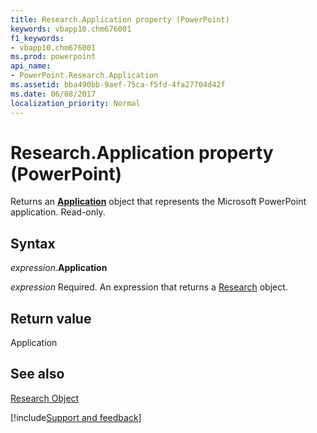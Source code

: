 ```yaml
---
title: Research.Application property (PowerPoint)
keywords: vbapp10.chm676001
f1_keywords:
- vbapp10.chm676001
ms.prod: powerpoint
api_name:
- PowerPoint.Research.Application
ms.assetid: bba490bb-9aef-75ca-f5fd-4fa27704d42f
ms.date: 06/08/2017
localization_priority: Normal
---
```



# Research.Application property (PowerPoint)

Returns an  **[Application](PowerPoint.Application.md)** object that represents the Microsoft PowerPoint application. Read-only.


## Syntax

_expression_.**Application**

_expression_ Required. An expression that returns a [Research](PowerPoint.Research.md) object.


## Return value

Application


## See also


[Research Object](PowerPoint.Research.md)

[!include[Support and feedback](~/includes/feedback-boilerplate.md)]